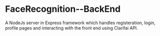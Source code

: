 # FaceRecognition--BackEnd

A NodeJs server in Express framework which handles registeration, login, profile pages and interacting with the front end using Clarifai API. 
